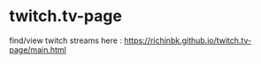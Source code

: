 # twitch.tv-page
find/view twitch streams here : https://richinbk.github.io/twitch.tv-page/main.html
